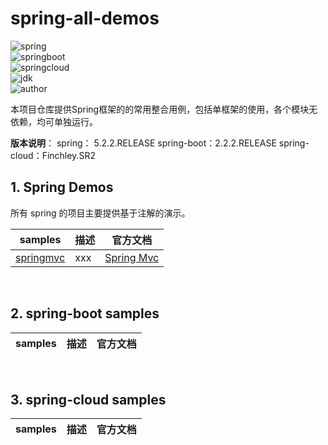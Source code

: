 # spring-all-demos

![spring](https://img.shields.io/badge/spring-5.2.2.RELEASE-brightgreen.svg)    
![springboot](https://img.shields.io/badge/springboot-2.2.2.RELEASE-brightgreen.svg)    
![springcloud](https://img.shields.io/badge/springcloud-Finchley.SR2-brightgreen.svg)    
![jdk](https://img.shields.io/badge/jdk->=1.8-blue.svg)    
![author](https://img.shields.io/badge/author-frank-orange.svg)


本项目仓库提供Spring框架的的常用整合用例，包括单框架的使用，各个模块无依赖，均可单独运行。


**版本说明**：
spring： 5.2.2.RELEASE
spring-boot：2.2.2.RELEASE
spring-cloud：Finchley.SR2
<br/>

## 1. Spring Demos

所有 spring 的项目主要提供基于注解的演示。

| samples                                                      | 描述                                                         | 官方文档                                                     |
| ------------------------------------------------------------ | ------------------------------------------------------------ | ------------------------------------------------------------ |
| [springmvc](https://www.baidu.com) | xxx | [Spring Mvc ](https://docs.spring.io/spring/docs/5.2.2.RELEASE/spring-framework-reference/web.html#mvc) |


<br/>

## 2. spring-boot samples

| samples                                                      | 描述                                       | 官方文档                                                     |
| ------------------------------------------------------------ | ------------------------------------------ | ------------------------------------------------------------ |


<br/>

## 3. spring-cloud  samples

| samples                                                      | 描述                                                         | 官方文档                                                     |
| ------------------------------------------------------------ | ------------------------------------------------------------ | ------------------------------------------------------------ |


